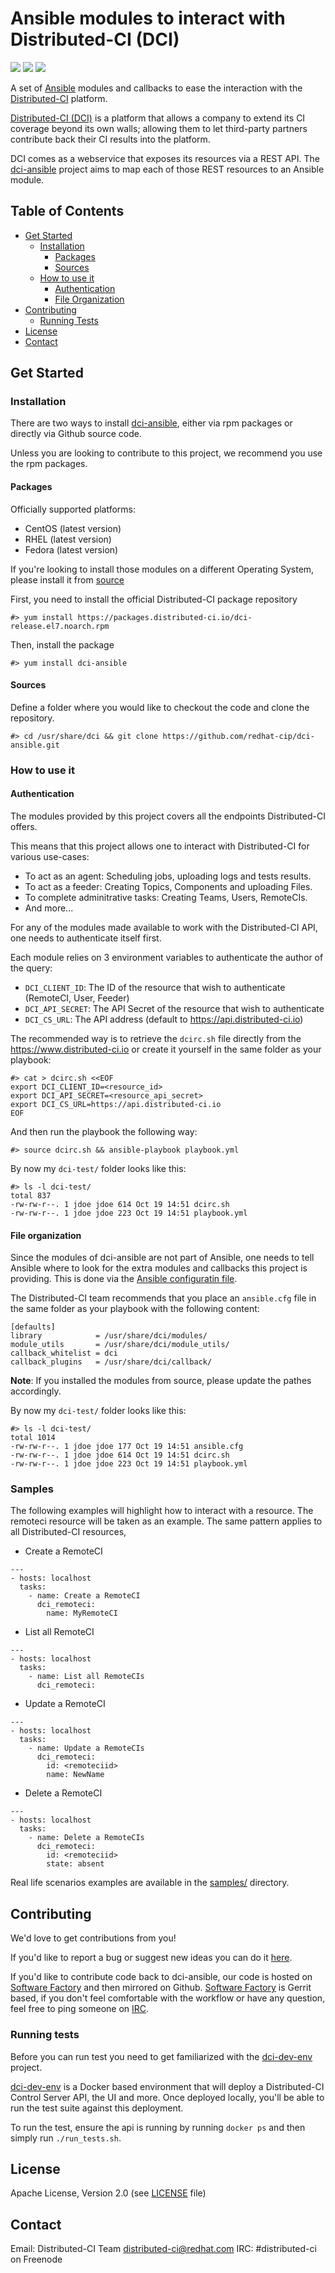 # Ansible modules to interact with Distributed-CI (DCI)

![](https://img.shields.io/badge/ansible-2.4.0-green.svg?style=flat) ![](https://img.shields.io/badge/license-Apache2.0-blue.svg?style=flat) ![](https://img.shields.io/badge/python-2.7,3.5-green.svg?style=flat)

A set of [Ansible](https://www.ansible.com) modules and callbacks to ease the interaction with the [Distributed-CI](https://docs.distributed-ci.io) platform.

[Distributed-CI (DCI)](https://docs.distributed-ci.io) is a platform that allows a company to extend its CI coverage beyond its own walls; allowing them to let third-party partners contribute back their CI results into the platform.

DCI comes as a webservice that exposes its resources via a REST API. The [dci-ansible](https://github.com/redhat-cip/dci-ansible) project aims to map each of those REST resources to an Ansible module.

## Table of Contents

- [Get Started](#get-started)
  * [Installation](#installation)
    + [Packages](#packages)
    + [Sources](#sources)
  * [How to use it](#how-to-use-it)
    + [Authentication](#authentication)
    + [File Organization](#file-organization)
- [Contributing](#contributing)
  + [Running Tests](#running-tests)
- [License](#license)
- [Contact](#contact)

## Get Started

### Installation

There are two ways to  install [dci-ansible](https://github.com/redhat-cip/dci-ansible), either via rpm packages or directly via Github source code.

Unless you are looking to contribute to this project, we recommend you use the rpm packages.

#### Packages

Officially supported platforms:

  * CentOS (latest version)
  * RHEL (latest version)
  * Fedora (latest version)

If you're looking to install those modules on a different Operating System, please install it from [source]()

First, you need to install the official Distributed-CI package repository

```
#> yum install https://packages.distributed-ci.io/dci-release.el7.noarch.rpm
```

Then, install the package

```
#> yum install dci-ansible
```

#### Sources

Define a folder where you would like to checkout the code and clone the repository.

```
#> cd /usr/share/dci && git clone https://github.com/redhat-cip/dci-ansible.git
```

### How to use it

#### Authentication

The modules provided by this project covers all the endpoints Distributed-CI offers.

This means that this project allows one to interact with Distributed-CI for various use-cases:

  * To act as an agent: Scheduling jobs, uploading logs and tests results.
  * To act as a feeder: Creating Topics, Components and uploading Files.
  * To complete adminitrative tasks: Creating Teams, Users, RemoteCIs.
  * And more...

For any of the modules made available to work with the Distributed-CI API, one needs to authenticate itself first.

Each module relies on 3 environment variables to authenticate the author of the query:

  * `DCI_CLIENT_ID`: The ID of the resource that wish to authenticate (RemoteCI, User, Feeder)
  * `DCI_API_SECRET`: The API Secret of the resource that wish to authenticate
  * `DCI_CS_URL`: The API address (default to https://api.distributed-ci.io)


The recommended way is to retrieve the `dcirc.sh` file directly from the https://www.distributed-ci.io or create it yourself in the same folder as your playbook:

```
#> cat > dcirc.sh <<EOF
export DCI_CLIENT_ID=<resource_id>
export DCI_API_SECRET=<resource_api_secret>
export DCI_CS_URL=https://api.distributed-ci.io
EOF
```

And then run the playbook the following way:

```
#> source dcirc.sh && ansible-playbook playbook.yml
```

By now my `dci-test/` folder looks like this:

```
#> ls -l dci-test/
total 837
-rw-rw-r--. 1 jdoe jdoe 614 Oct 19 14:51 dcirc.sh
-rw-rw-r--. 1 jdoe jdoe 223 Oct 19 14:51 playbook.yml
```

#### File organization

Since the modules of dci-ansible are not part of Ansible, one needs to tell Ansible where to look for the extra modules and callbacks this project is providing.
This is done via the [Ansible configuratin file](http://docs.ansible.com/ansible/latest/intro_configuration.html).

The Distributed-CI team recommends that you place an `ansible.cfg` file in the same folder as your playbook with the following content:

```
[defaults]
library            = /usr/share/dci/modules/
module_utils       = /usr/share/dci/module_utils/
callback_whitelist = dci
callback_plugins   = /usr/share/dci/callback/
```

**Note**: If you installed the modules from source, please update the pathes accordingly.

By now my `dci-test/` folder looks like this:

```
#> ls -l dci-test/
total 1014
-rw-rw-r--. 1 jdoe jdoe 177 Oct 19 14:51 ansible.cfg
-rw-rw-r--. 1 jdoe jdoe 614 Oct 19 14:51 dcirc.sh
-rw-rw-r--. 1 jdoe jdoe 223 Oct 19 14:51 playbook.yml
```

### Samples

The following examples will highlight how to interact with a resource. The remoteci resource will be taken as an example. The same pattern applies to all Distributed-CI resources,

  * Create a RemoteCI

```
---
- hosts: localhost
  tasks:
    - name: Create a RemoteCI
      dci_remoteci:
        name: MyRemoteCI
```

  * List all RemoteCI

```
---
- hosts: localhost
  tasks:
    - name: List all RemoteCIs
      dci_remoteci:
```

  * Update a RemoteCI

```
---
- hosts: localhost
  tasks:
    - name: Update a RemoteCIs
      dci_remoteci:
        id: <remoteciid>
        name: NewName
```

  * Delete a RemoteCI

```
---
- hosts: localhost
  tasks:
    - name: Delete a RemoteCIs
      dci_remoteci:
        id: <remoteciid>
        state: absent
```

Real life scenarios examples are available in the [samples/](samples/) directory.

## Contributing

We'd love to get contributions from you!

If you'd like to report a bug or suggest new ideas you can do it [here](https://github.com/redhat-cip/dci-ansible/issues/new).

If you'd like to contribute code back to dci-ansible, our code is hosted on [Software Factory](https://softwarefactory-project.io/sf/welcome.html) and then mirrored on Github.
[Software Factory](https://softwarefactory-project.io/sf/welcome.html) is Gerrit based, if you don't feel comfortable with the workflow or have any question, feel free to ping someone on [IRC](#contact).


### Running tests

Before you can run test you need to get familiarized with the [dci-dev-env](https://github.com/redhat-cip/dci-dev-env) project.

[dci-dev-env](https://github.com/redhat-cip/dci-dev-env) is a Docker based environment that will deploy a Distributed-CI Control Server API, the UI and more.
Once deployed locally, you'll be able to run the test suite against this deployment.

To run the test, ensure the api is running by running `docker ps` and then simply run `./run_tests.sh`.


## License

Apache License, Version 2.0 (see [LICENSE](LICENSE) file)

## Contact

Email: Distributed-CI Team  <distributed-ci@redhat.com>
IRC: #distributed-ci on Freenode
